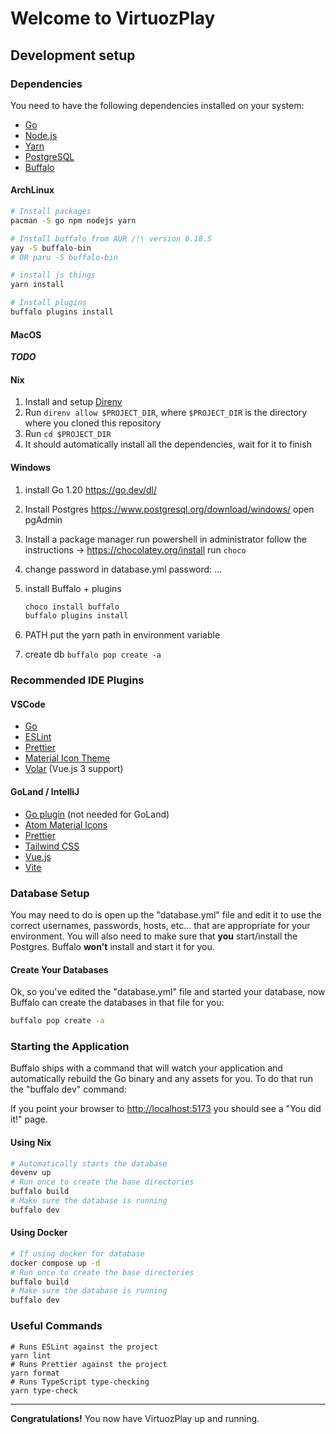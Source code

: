 # Welcome to VirtuozPlay

## Development setup

### Dependencies

You need to have the following dependencies installed on your system:

- [Go](https://go.dev/doc/install)
- [Node.js](https://nodejs.org/en/download/)
- [Yarn](https://classic.yarnpkg.com/en/docs/install)
- [PostgreSQL](https://www.postgresql.org/download/)
- [Buffalo](https://gobuffalo.io/en/docs/installation)

#### ArchLinux

```sh
# Install packages
pacman -S go npm nodejs yarn

# Install buffalo from AUR /!\ version 0.18.5
yay -S buffalo-bin
# OR paru -S buffalo-bin

# install js things
yarn install

# Install plugins
buffalo plugins install
```

#### MacOS

**_TODO_**

#### Nix

1. Install and setup [Direnv](https://direnv.net/)
2. Run `direnv allow $PROJECT_DIR`, where `$PROJECT_DIR` is the directory where you cloned this repository
3. Run `cd $PROJECT_DIR`
4. It should automatically install all the dependencies, wait for it to finish

#### Windows

1. install Go 1.20
   https://go.dev/dl/

2. Install Postgres
   https://www.postgresql.org/download/windows/
   open pgAdmin

3. Install a package manager
   run powershell in administrator
   follow the instructions -> https://chocolatey.org/install
   run `choco`
   
4. change password in database.yml
   password: ...

5. install Buffalo + plugins
   ```cmd
   choco install buffalo
   buffalo plugins install
   ```

6. PATH
   put the yarn path in environment variable

7. create db
   `buffalo pop create -a`

### Recommended IDE Plugins

#### VSCode

- [Go](https://code.visualstudio.com/docs/languages/go)
- [ESLint](https://marketplace.visualstudio.com/items?itemName=dbaeumer.vscode-eslint)
- [Prettier](https://marketplace.visualstudio.com/items?itemName=esbenp.prettier-vscode)
- [Material Icon Theme](https://marketplace.visualstudio.com/items?itemName=PKief.material-icon-theme)
- [Volar](https://marketplace.visualstudio.com/items?itemName=johnsoncodehk.volar) (Vue.js 3 support)

#### GoLand / IntelliJ

- [Go plugin](https://plugins.jetbrains.com/plugin/9568-go) (not needed for GoLand)
- [Atom Material Icons](https://plugins.jetbrains.com/plugin/10044-atom-material-icons)
- [Prettier](https://plugins.jetbrains.com/plugin/10456-prettier)
- [Tailwind CSS](https://plugins.jetbrains.com/plugin/12075-tailwind-css)
- [Vue.js](https://plugins.jetbrains.com/plugin/9442-vue-js)
- [Vite](https://plugins.jetbrains.com/plugin/14632-vite)
  
### Database Setup

You may need to do is open up the "database.yml" file and edit it to use the correct usernames, passwords, hosts, etc... that are appropriate for your environment.
You will also need to make sure that **you** start/install the Postgres. Buffalo **won't** install and start it for you.

#### Create Your Databases

Ok, so you've edited the "database.yml" file and started your database, now Buffalo can create the databases in that file for you:

```sh
buffalo pop create -a
```

### Starting the Application

Buffalo ships with a command that will watch your application and automatically rebuild the Go binary and any assets for you. To do that run the "buffalo dev" command:

If you point your browser to [http://localhost:5173](http://localhost:5173) you should see a "You did it!" page.

#### Using Nix

```sh
# Automatically starts the database
devenv up
# Run once to create the base directories
buffalo build
# Make sure the database is running
buffalo dev
```

#### Using Docker

```sh
# If using docker for database
docker compose up -d
# Run once to create the base directories
buffalo build
# Make sure the database is running
buffalo dev
```

### Useful Commands

```shell
# Runs ESLint against the project
yarn lint
# Runs Prettier against the project
yarn format
# Runs TypeScript type-checking
yarn type-check
```

---

**Congratulations!** You now have VirtuozPlay up and running.
